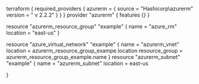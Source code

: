 terraform {
    required_providers {
        azurerm = {
            source = "Hashicorp\azurerm"
            version = " v 2.2.2"
        }
    }
}
provider "azurerm" {
    features {}
}

resource "azurerm_resource_group" "example" {
    name = "azure_rm"
    location = "east-us"
}

resource "azure_virtual_network" "example" {
    name = "azurerm_vnet"
    location = azurerm_resource_group_exampe.location
    resource_group = azurerm_resource_group_example.name
}
resource "azurerm_subnet" "example" {
   name = "azurerm_subnet"
   location = east-us

}
  
